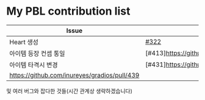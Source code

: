 My PBL contribution list
========================

| Issue                    | Link.   | Pull Request |
|--------------------------|---------|--------------|
| Heart 생성     | [#322](https://github.com/inureyes/gradios/issues/322) | https://github.com/inureyes/gradios/pull/339 |
| 아이템 등장 컨셉 통일|[#413]https://github.com/inureyes/gradios/issues/413|https://github.com/inureyes/gradios/pull/427|
| 아이템 타격시 변경|[#431]https://github.com/inureyes/gradios/issues/431|
https://github.com/inureyes/gradios/pull/439|
및 여러 버그와 잡다한 것들(시간 관계상 생략하겠습니다)
